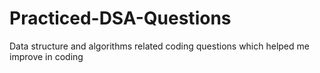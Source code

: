 # Practiced-DSA-Questions
Data structure and algorithms related coding questions which helped me improve in coding 
